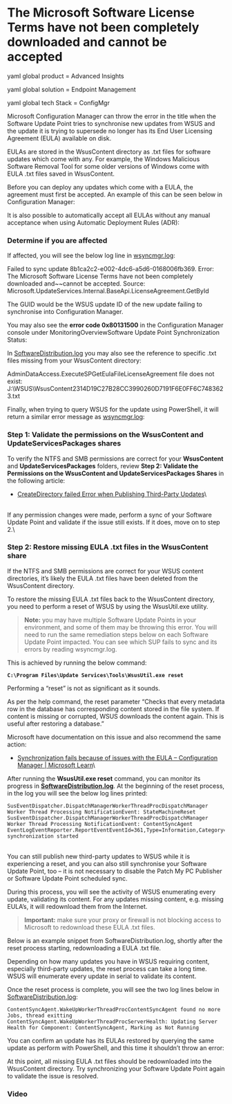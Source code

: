 # The Microsoft Software License Terms have not been completely downloaded and cannot be accepted

yaml global product = Advanced Insights

yaml global solution = Endpoint Management

yaml global tech Stack = ConfigMgr

Microsoft Configuration Manager can throw the error in the title when the Software Update Point tries to synchronise new updates from WSUS and the update it is trying to supersede no longer has its End User Licensing Agreement (EULA) available on disk.

EULAs are stored in the WsusContent directory as .txt files for software updates which come with any. For example, the Windows Malicious Software Removal Tool for some older versions of Windows come with EULA .txt files saved in WsusContent.

Before you can deploy any updates which come with a EULA, the agreement must first be accepted. An example of this can be seen below in Configuration Manager:

It is also possible to automatically accept all EULAs without any manual acceptance when using Automatic Deployment Rules (ADR):

### Determine if you are affected <a href="#h-determine-if-you-are-affected" id="h-determine-if-you-are-affected"></a>

If affected, you will see the below log line in [wsyncmgr.log](https://patchmypc.com/collecting-log-files-for-patch-my-pc-support#publishing-service-logs):

Failed to sync update 8b1ca2c2-e002-4dc6-a5d6-0168006fb369. Error: The Microsoft Software License Terms have not been completely downloaded and\~\~cannot be accepted. Source: Microsoft.UpdateServices.Internal.BaseApi.LicenseAgreement.GetById

The GUID would be the WSUS update ID of the new update failing to synchronise into Configuration Manager.

You may also see the **error code 0x80131500** in the Configuration Manager console under MonitoringOverviewSoftware Update Point Synchronization Status:

In [SoftwareDistribution.log](https://patchmypc.com/collecting-log-files-for-patch-my-pc-support#publishing-service-logs) you may also see the reference to specific .txt files missing from your WsusContent directory:

&#x20;

&#x20;AdminDataAccess.ExecuteSPGetEulaFileLicenseAgreement file does not exist: J:\WSUS\WsusContent2314D19C27B28CC3990260D7191F6E0FF6C7483623.txt

Finally, when trying to query WSUS for the update using PowerShell, it will return a similar error message as [wsyncmgr.log](https://patchmypc.com/collecting-log-files-for-patch-my-pc-support#publishing-service-logs):

### Step 1: Validate the permissions on the WsusContent and UpdateServicesPackages shares <a href="#h-step-1-validate-the-permissions-on-the-wsuscontent-and-updateservicespackages-shares" id="h-step-1-validate-the-permissions-on-the-wsuscontent-and-updateservicespackages-shares"></a>

To verify the NTFS and SMB permissions are correct for your **WsusContent** and **UpdateServicesPackages** folders, review **Step 2: Validate the Permissions on the WsusContent and UpdateServicesPackages Shares** in the following article:

&#x20;

* [CreateDirectory failed Error when Publishing Third-Party Updates](https://patchmypc.com/an-error-occurred-while-publishing-an-update-to-wsus-createdirectory-failed)\


\
If any permission changes were made, perform a sync of your Software Update Point and validate if the issue still exists. If it does, move on to step 2.\


### Step 2: Restore missing EULA .txt files in the WsusContent share <a href="#h-step-2-restore-missing-eula-txt-files-in-the-wsuscontent-share" id="h-step-2-restore-missing-eula-txt-files-in-the-wsuscontent-share"></a>

If the NTFS and SMB permissions are correct for your WSUS content directories, it’s likely the EULA .txt files have been deleted from the WsusContent directory.

To restore the missing EULA .txt files back to the WsusContent directory, you need to perform a reset of WSUS by using the WsusUtil.exe utility.

> **Note:** you may have multiple Software Update Points in your environment, and some of them may be throwing this error. You will need to run the same remediation steps below on each Software Update Point impacted. You can see which SUP fails to sync and its errors by reading wsyncmgr.log.

This is achieved by running the below command:

<pre><code><strong>C:\Program Files\Update Services\Tools\WsusUtil.exe reset
</strong></code></pre>

Performing a “reset” is not as significant as it sounds.

As per the help command, the reset parameter “Checks that every metadata row in the database has corresponding content stored in the file system. If content is missing or corrupted, WSUS downloads the content again. This is useful after restoring a database.”

Microsoft have documentation on this issue and also recommend the same action:

* [Synchronization fails because of issues with the EULA – Configuration Manager | Microsoft Learn](https://learn.microsoft.com/en-us/troubleshoot/mem/configmgr/update-management/troubleshoot-software-update-synchronization#synchronization-fails-because-of-issues-with-the-eula)\


After running the **WsusUtil.exe reset** command, you can monitor its progress in [**SoftwareDistribution.log**](https://patchmypc.com/collecting-log-files-for-patch-my-pc-support#publishing-service-logs). At the beginning of the reset process, in the log you will see the below log lines printed:

```
SusEventDispatcher.DispatchManagerWorkerThreadProcDispatchManager Worker Thread Processing NotificationEvent: StateMachineReset
SusEventDispatcher.DispatchManagerWorkerThreadProcDispatchManager Worker Thread Processing NotificationEvent: ContentSyncAgent
EventLogEventReporter.ReportEventEventId=361,Type=Information,Category=Synchronization,Message=Content synchronization started
```

\
You can still publish new third-party updates to WSUS while it is experiencing a reset, and you can also still synchronise your Software Update Point, too – it is not necessary to disable the Patch My PC Publisher or Software Update Point scheduled sync.

During this process, you will see the activity of WSUS enumerating every update, validating its content. For any updates missing content, e.g. missing EULA’s, it will redownload them from the Internet.

> **Important:** make sure your proxy or firewall is not blocking access to Microsoft to redownload these EULA .txt files.

Below is an example snippet from SoftwareDistribution.log, shortly after the reset process starting, redownloading a EULA .txt file.

Depending on how many updates you have in WSUS requiring content, especially third-party updates, the reset process can take a long time. WSUS will enumerate every update in serial to validate its content.

Once the reset process is complete, you will see the two log lines below in [SoftwareDistribution.log](https://patchmypc.com/collecting-log-files-for-patch-my-pc-support#publishing-service-logs):

```
ContentSyncAgent.WakeUpWorkerThreadProcContentSyncAgent found no more Jobs, thread exitting
ContentSyncAgent.WakeUpWorkerThreadProcServerHealth: Updating Server Health for Component: ContentSyncAgent, Marking as Not Running
```

You can confirm an update has its EULAs restored by querying the same update as perform with PowerShell, and this time it shouldn’t throw an error:

At this point, all missing EULA .txt files should be redownloaded into the WsusContent directory. Try synchronizing your Software Update Point again to validate the issue is resolved.

### Video <a href="#h-video" id="h-video"></a>
